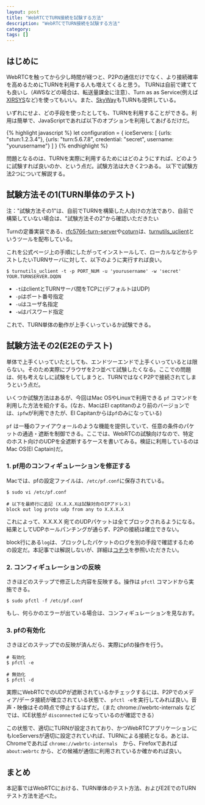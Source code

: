 ```yaml
---
layout: post
title: "WebRTCでTURN接続を試験する方法"
description: "WebRTCでTURN接続を試験する方法"
category: 
tags: []
---
```


## はじめに

WebRTCを触ってから少し時間が経つと、P2Pの通信だけでなく、より接続確率を高めるためにTURNを利用する人も増えてくると思う。
TURNは自前で建てても良いし（AWSなどの場合は、転送量課金に注意）、Turn as as Service(例えば[XIRSYS](https://xirsys.com/)など)を使ってもいい。また、[SkyWay](https://nttcom.github.io/skyway/features.html)もTURNも提供している。

いずれにせよ、どの手段を使ったとしても、TURNを利用することができる。利用は簡単で、JavaScriptであれば以下のオプションを利用してあげるだけだ。

{% highlight javascript %}
let configuration = {
    iceServers: [
        {urls: "stun:1.2.3.4"},
        {urls: "turn:5.6.7.8", credential: "secret", username: "yourusername"}
    ]
}
{% endhighlight %}

問題となるのは、TURNを実際に利用するためにはどのようにすれば、どのように試験すれば良いのか、という点だ。試験方法は大きく2つある。
以下で試験方法2つについて解説する。

<script async src="//pagead2.googlesyndication.com/pagead/js/adsbygoogle.js"></script>
<!-- iwashico_middle -->
<ins class="adsbygoogle"
     style="display:block"
     data-ad-client="ca-pub-4737755123993145"
     data-ad-slot="6593095118"
     data-ad-format="auto"></ins>
<script>
(adsbygoogle = window.adsbygoogle || []).push({});
</script>

## 試験方法その1(TURN単体のテスト)

注："試験方法その1"は、自前でTURNを構築した人向けの方法であり、自前で構築していない場合は、"試験方法その2"から確認いただきたい

Turnの定番実装である、[rfc5766-turn-server](https://github.com/coturn/rfc5766-turn-server)や[coturn](https://github.com/coturn/coturn)は、[turnutils_uclient](https://github.com/coturn/coturn/wiki/turnutils_uclient)というツールを配布している。

これを公式ページ上の手順にしたがってインストールして、ローカルなどからテストしたいTURNサーバに対して、以下のように実行すれば良い。

```
$ turnutils_uclient -t -p PORT_NUM -u 'yourusername' -w 'secret' YOUR.TURNSERVER.DQDN
```

- `-t`はclientとTURNサーバ間をTCPに(デフォルトはUDP)
- `-p`はポート番号指定
- `-u`はユーザ名指定
- `-w`はパスワード指定

これで、TURN単体の動作が上手くいっているか試験できる。

## 試験方法その2(E2Eのテスト)

単体で上手くいっていたとしても、エンドツーエンドで上手くいっているとは限らない。そのため実際にブラウザを2つ並べて試験したくなる。ここでの問題は、何も考えなしに試験をしてしまうと、TURNではなくP2Pで接続されてしまうという点だ。

いくつか試験方法はあるが、今回はMac OSやLinuxで利用できる `pf` コマンドを利用した方法を紹介する。(なお、MacはEl captitanのより前のバージョンでは、`ipfw`が利用できたが、El Capitanからは`pf`のみになっている)

`pf` は一種のファイアウォールのような機能を提供していて、任意の条件のパケットの通過・遮断を制御できる。ここでは、WebRTCの試験向けなので、特定のホスト向けのUDPを全遮断するケースを書いてみる。検証に利用しているのはMac OS(El Captain)だ。

### 1. pf用のコンフィギュレーションを修正する

Macでは、pfの設定ファイルは、`/etc/pf.conf`に保存されている。

```
$ sudo vi /etc/pf.conf

# 以下を最終行に追記 (X.X.X.Xは試験対向のIPアドレス)
block out log proto udp from any to X.X.X.X
```

これによって、X.X.X.X 宛てのUDPパケットは全てブロックされるようになる。結果としてUDPホールパンチングが通らず、P2Pの接続は確立できない。

block行にある`log`は、ブロックしたパケットのログを別の手段で確認するための設定だ。本記事では解説しないが、詳細は[コチラ](http://ftp.tuwien.ac.at/.vhost/www.openbsd.org/xxx/faq/pf/ja/logging.html)を参照いただきたい。

### 2. コンフィギュレーションの反映

さきほどのステップで修正した内容を反映する。操作は `pfctl` コマンドから実施できる。

```
$ sudo pfctl -f /etc/pf.conf
```

もし、何らかのエラーが出ている場合は、コンフィギュレーションを見なおす。

### 3. pfの有効化

さきほどのステップでの反映が済んだら、実際にpfの操作を行う。

```
# 有効化
$ pfctl -e

# 無効化
$ pfctl -d
```

実際にWebRTCでのUDPが遮断されているかチェックするには、P2Pでのメディア/データ接続が確立されている状態で、 `pfctl -e`を実行してみれば良い。音声・映像はその時点で停止するはずだ。（また chrome://webrtc-internals などでは、ICE状態が `disconnected` になっているのが確認できる）

この状態で、適切にTURNが設定されており、かつWebRTCアプリケーションにもIceServersが適切に設定されていれば、TURNによる接続となる。あとは、Chromeであれば `chrome://webrtc-internals`　から、Firefoxであれば `about:webrtc` から、どの候補が通信に利用されているか確かめれば良い。

## まとめ

本記事ではWebRTCにおける、TURN単体のテスト方法、およびE2EでのTURNテスト方法を述べた。
